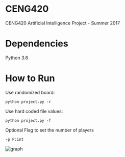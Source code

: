 # CENG420
CENG420 Artificial Intelligence Project - Summer 2017

# Dependencies

Python 3.6

# How to Run

Use randomized board:
```
python project.py -r 
```
Use hard coded file values:
```
python project.py -f
```
Optional Flag to set the number of players
```
-p P:int
```
![graph](https://user-images.githubusercontent.com/10039065/27764142-2b1ed264-5e47-11e7-9708-136397a96f5f.jpg)
